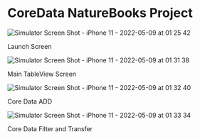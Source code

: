 # CoreData NatureBooks Project


![Simulator Screen Shot - iPhone 11 - 2022-05-09 at 01 25 42](https://user-images.githubusercontent.com/85077754/167318366-7faab749-f67a-4a3f-9e79-ae44965e0a4f.png)

Launch Screen






![Simulator Screen Shot - iPhone 11 - 2022-05-09 at 01 31 38](https://user-images.githubusercontent.com/85077754/167318439-f645a824-9151-4008-abd2-b8cb12d1ef2c.png)

Main TableView Screen






![Simulator Screen Shot - iPhone 11 - 2022-05-09 at 01 32 40](https://user-images.githubusercontent.com/85077754/167318482-007dda0d-eb51-473a-9156-b07c8b21dd11.png)

Core Data ADD






![Simulator Screen Shot - iPhone 11 - 2022-05-09 at 01 33 34](https://user-images.githubusercontent.com/85077754/167318510-41bb2fd1-8bfb-4275-822a-d64b97178cc7.png)

Core Data Filter and Transfer

